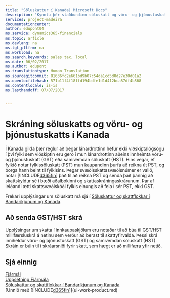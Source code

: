 ```yaml
---
title: "Söluskattur í Kanada| Microsoft Docs"
description: "Kynntu þér staðbundinn söluskatt og vöru- og þjónustuskatt í Kanada"
services: project-madeira
documentationcenter: 
author: edupont04
ms.service: dynamics365-financials
ms.topic: article
ms.devlang: na
ms.tgt_pltfrm: na
ms.workload: na
ms.search.keywords: sales tax, local
ms.date: 06/02/2017
ms.author: edupont
ms.translationtype: Human Translation
ms.sourcegitcommit: 81636fc2e661bd9b07c54da1cd5d0d27e30d01a2
ms.openlocfilehash: 571b11f4f18ffd194bdfe1d1d412bca87df4b868
ms.contentlocale: is-is
ms.lasthandoff: 07/07/2017


---
```

# <a name="reporting-sales-tax-and-goodsservices-tax-in-canada"></a>Skráning söluskatts og vöru- og þjónustuskatts í Kanada
Í Kanada gilda þær reglur að þegar lánardrottinn hefur ekki viðskiptalögsögu í því fylki sem viðskiptin eru gerð í mun lánardrottinn aðeins innheimta vöru- og þjónustuskatt (GST) eða samræmdan söluskatt (HST). Hins vegar, ef fylkið notar fylkissöluskatt (PST) mun kaupandinn þurfa að reikna út PST, og borga hann beint til fylkisins. Þegar svæðisskattasvæðisnúmer er valið, notar [!INCLUDE[d365fin](includes/d365fin_md.md)] það til að reikna PST og senda það þannig að skattskyldur sé í bæði aðalbókinni og skattaskráningaskrárunum. Þar af leiðandi ætti skattsvæðiskóði fylkis einungis að fela í sér PST, ekki GST.  

Frekari upplýsingar um söluskatt má sjá í [Söluskattur og skattflokkar í Bandaríkjunum og Kanada](us-finance-sales-tax.md).  

## <a name="submitting-the-gsthst-file"></a>Að senda GST/HST skrá
Upplýsingar um skatta í innkaupaskjölum eru notaðar til að búa til GST/HST millifærsluskrá á netinu sem verður að berast til skattyfirvalda. Þessi skrá inniheldur vöru- og þjónustuskatt (GST) og samræmdan söluskatt (HST). Skráin er búin til í skráarsniði fyrir skatt, sem hægt er að millifæra yfir netið.  

## <a name="see-also"></a>Sjá einnig
[Fjármál](finance.md)  
[Uppsetning Fjármála](finance-setup-finance.md)  
[Söluskattur og skattflokkar í Bandaríkjunum og Kanada](us-finance-sales-tax.md)  
[Unnið með [!INCLUDE[d365fin](includes/d365fin_md.md)]](ui-work-product.md)

